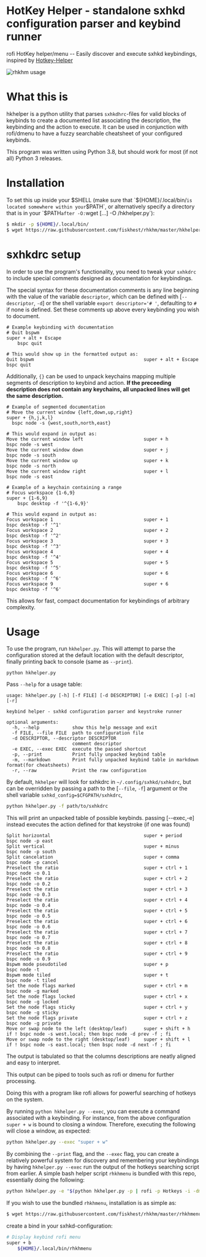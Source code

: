 # HotKey Helper  - standalone sxhkd configuration parser and keybind runner

rofi HotKey helper/menu -- Easily discover and execute sxhkd keybindings, inspired by [Hotkey-Helper](https://github.com/Triagle/hotkey-helper)

![rhkhm usage](showcase-rhkhm.gif)

# What this is
hkhelper is a python utility that parses `sxhkdhrc`-files for valid blocks of keybinds to create a documented list
associating the description, the keybinding and the action to execute. It can be used in conjunction with rofi/dmenu to have a fuzzy searchable cheatsheet of your configured keybinds.

This program was written using Python 3.8, but should work for most (if not all) Python 3 releases.

# Installation
To set this up inside your $SHELL (make sure that `${HOME}/.local/bin/` is located somewhere within your `$PATH`, or alternatively specify a directory that is in your `$PATH` after -O: `wget [...] -O <directory>/hkhelper.py`):

```sh
$ mkdir -p ${HOME}/.local/bin/
$ wget https://raw.githubusercontent.com/fiskhest/rhkhm/master/hkhelper.py -O ${HOME}/.local/bin/hkhelper.py
```

# sxhkdrc setup
In order to use the program's functionality, you need to tweak your
`sxhkdrc` to include special comments designed as documentation for
keybindings.

The special syntax for these documentation comments is any line beginning with the value of the variable `descriptor`, which can
be defined with [`--descriptor`, `-d`] or the shell variable `export descriptor='# '`, defaulting to `# ` if none is defined. Set these comments up above every keybinding you wish to document.

```
# Example keybinding with documentation
# Quit bspwm
super + alt + Escape
    bspc quit

# This would show up in the formatted output as:
Quit bspwm                                        super + alt + Escape                              bspc quit
```

Additionally, `{}` can be used to unpack keychains mapping multiple segments of description to keybind and action.
**If the preceeding description does not contain any keychains, all unpacked lines will get the same description.**

```
# Example of segmented documentation
# Move the current window {left,down,up,right}
super + {h,j,k,l}
  bspc node -s {west,south,north,east}

# This would expand in output as:
Move the current window left                      super + h                                         bspc node -s west
Move the current window down                      super + j                                         bspc node -s south
Move the current window up                        super + k                                         bspc node -s north
Move the current window right                     super + l                                         bspc node -s east

# Example of a keychain containing a range
# Focus workspace {1-6,9}
super + {1-6,9}
    bspc desktop -f '^{1-6,9}'

# This would expand in output as:
Focus workspace 1                                 super + 1                                         bspc desktop -f '^1'
Focus workspace 2                                 super + 2                                         bspc desktop -f '^2'
Focus workspace 3                                 super + 3                                         bspc desktop -f '^3'
Focus workspace 4                                 super + 4                                         bspc desktop -f '^4'
Focus workspace 5                                 super + 5                                         bspc desktop -f '^5'
Focus workspace 6                                 super + 6                                         bspc desktop -f '^6'
Focus workspace 9                                 super + 6                                         bspc desktop -f '^6'
```

This allows for fast, compact documentation for keybindings of
arbitrary complexity.

# Usage
To use the program, run `hkhelper.py`. This will attempt to parse the configuration stored at the default location with the default descriptor, finally printing back to console (same as `--print`).

```
python hkhelper.py
```

Pass `--help` for a usage table:

```
usage: hkhelper.py [-h] [-f FILE] [-d DESCRIPTOR] [-e EXEC] [-p] [-m] [-r]

keybind helper - sxhkd configuration parser and keystroke runner

optional arguments:
  -h, --help            show this help message and exit
  -f FILE, --file FILE  path to configuration file
  -d DESCRIPTOR, --descriptor DESCRIPTOR
                        comment descriptor
  -e EXEC, --exec EXEC  execute the passed shortcut
  -p, --print           Print fully unpacked keybind table
  -m, --markdown        Print fully unpacked keybind table in markdown format(for cheatsheets)
  -r, --raw             Print the raw configuration

```

By default, `hkhelper` will look for sxhkdrc in `~/.config/sxhkd/sxhkdrc`, but can be overridden by passing a path to the [`--file`, `-f`] argument or the shell variable `sxhkd_config=$CFGPATH/sxhkdrc`,

```sh
python hkhelper.py -f path/to/sxhkdrc
```

This will print an unpacked table of possible keybinds. passing [--exec,-e] instead executes the action defined for that keystroke (if one was found)

```
Split horizontal                                  super + period                                    bspc node -p east
Split vertical                                    super + minus                                     bspc node -p south
Split cancelation                                 super + comma                                     bspc node -p cancel
Preselect the ratio                               super + ctrl + 1                                  bspc node -o 0.1
Preselect the ratio                               super + ctrl + 2                                  bspc node -o 0.2
Preselect the ratio                               super + ctrl + 3                                  bspc node -o 0.3
Preselect the ratio                               super + ctrl + 4                                  bspc node -o 0.4
Preselect the ratio                               super + ctrl + 5                                  bspc node -o 0.5
Preselect the ratio                               super + ctrl + 6                                  bspc node -o 0.6
Preselect the ratio                               super + ctrl + 7                                  bspc node -o 0.7
Preselect the ratio                               super + ctrl + 8                                  bspc node -o 0.8
Preselect the ratio                               super + ctrl + 9                                  bspc node -o 0.9
Bspwm mode pseudotiled                            super + p                                         bspc node -t
Bspwm mode tiled                                  super + t                                         bspc node -t tiled
Set the node flags marked                         super + ctrl + m                                  bspc node -g marked
Set the node flags locked                         super + ctrl + x                                  bspc node -g locked
Set the node flags sticky                         super + ctrl + y                                  bspc node -g sticky
Set the node flags private                        super + ctrl + z                                  bspc node -g private
Move or swap node to the left (desktop/leaf)      super + shift + h                                 if ! bspc node -s west.local; then bspc node -d prev -f ; fi
Move or swap node to the right (desktop/leaf)     super + shift + l                                 if ! bspc node -s east.local; then bspc node -d next -f ; fi
```

The output is tabulated so that the columns descriptions are neatly aligned and easy to interpret.

This output can be piped to tools such as rofi or dmenu for further processing.

Doing this with a program like rofi allows for powerful searching of
hotkeys on the system.

By running `python hkhelper.py --exec`, you can execute a command associated with a keybinding. For instance, from
the above configuration `super + w` is bound to closing a window. Therefore, executing the following will close a window, as expected:

```sh
python hkhelper.py --exec "super + w"
```

By combining the `--print` flag, and the `--exec` flag, you can create a relatively
powerful system for discovery and remembering your keybindings by
having `hkhelper.py --exec` run the output of the hotkeys searching script from
earlier. A simple bash helper script `rhkhmenu` is bundled with this repo, essentially doing the following:

```sh
python hkhelper.py -e "$(python hkhelper.py -p | rofi -p Hotkeys -i -dmenu -width 75 | grep -Po '(?<=\s\s)(?=\S).*(?=\b\s\s)(?!$)')"
```

If you wish to use the bundled `rhkhmenu`, installation is as simple as:

```sh
$ wget https://raw.githubusercontent.com/fiskhest/rhkhm/master/rhkhmenu -O ${HOME}/.local/bin/rhkhmenu
```

create a bind in your sxhkd-configuration:
```sh
# Display keybind rofi menu
super + b
    ${HOME}/.local/bin/rhkhmenu
```
